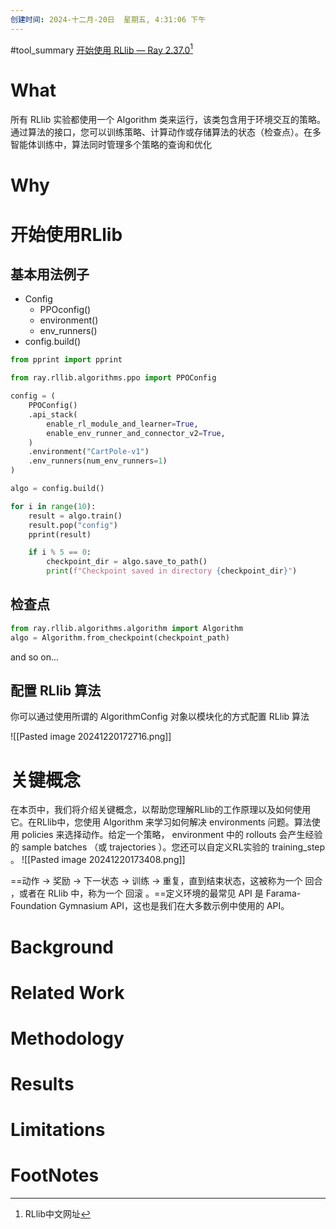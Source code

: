 ```yaml
---
创建时间: 2024-十二月-20日  星期五, 4:31:06 下午
---
```

#tool_summary 
[开始使用 RLlib — Ray 2.37.0](https://www.aidoczh.com/ray/rllib/rllib-training.html)[^1]
# What
所有 RLlib 实验都使用一个 Algorithm 类来运行，该类包含用于环境交互的策略。通过算法的接口，您可以训练策略、计算动作或存储算法的状态（检查点）。在多智能体训练中，算法同时管理多个策略的查询和优化


# Why



# 开始使用RLlib
## 基本用法例子
 - Config
	 - PPOconfig()
	 - environment()
	 - env_runners()
 - config.build()
```python
from pprint import pprint

from ray.rllib.algorithms.ppo import PPOConfig

config = (
    PPOConfig()
    .api_stack(
        enable_rl_module_and_learner=True,
        enable_env_runner_and_connector_v2=True,
    )
    .environment("CartPole-v1")
    .env_runners(num_env_runners=1)
)

algo = config.build()

for i in range(10):
    result = algo.train()
    result.pop("config")
    pprint(result)

    if i % 5 == 0:
        checkpoint_dir = algo.save_to_path()
        print(f"Checkpoint saved in directory {checkpoint_dir}")
```

## 检查点
```python
from ray.rllib.algorithms.algorithm import Algorithm
algo = Algorithm.from_checkpoint(checkpoint_path)
```

and so on...

## 配置 RLlib 算法
你可以通过使用所谓的 AlgorithmConfig 对象以模块化的方式配置 RLlib 算法

![[Pasted image 20241220172716.png]]










# 关键概念
在本页中，我们将介绍关键概念，以帮助您理解RLlib的工作原理以及如何使用它。在RLlib中，您使用 Algorithm 来学习如何解决 environments 问题。算法使用 policies 来选择动作。给定一个策略， environment 中的 rollouts 会产生经验的 sample batches （或 trajectories ）。您还可以自定义RL实验的 training_step 。
![[Pasted image 20241220173408.png]]


==动作 -> 奖励 -> 下一状态 -> 训练 -> 重复，直到结束状态，这被称为一个 回合 ，或者在 RLlib 中，称为一个 回滚 。==定义环境的最常见 API 是 Farama-Foundation Gymnasium API，这也是我们在大多数示例中使用的 API。

# Background



# Related Work




# Methodology




# Results



# Limitations


# FootNotes

[^1]: RLlib中文网址